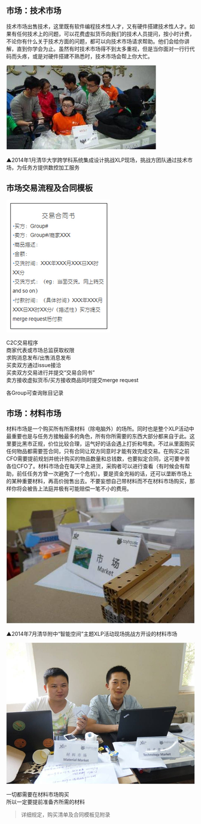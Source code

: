 ## 市场：技术市场

技术市场出售技术，这里既有软件编程技术性人才，又有硬件搭建技术性人才。如果有任何技术上的问题，可以花费虚拟货币向我们的技术人员提问，按小时计费，不论你有什么关于技术方面的问题，都可以向技术市场请求帮助。他们会给你讲解，直到你学会为止。虽然有时技术市场得不到太多重视，但是当你面对一行行代码而头疼，或是对硬件搭建不熟悉时，技术市场会帮上你大忙。

![0](../../assets/execution/tech_market/00.jpg)

▲2014年1月清华大学跨学科系统集成设计挑战XLP现场，挑战方团队通过技术市场，为任务方提供数控加工服务


## 市场交易流程及合同模板

![0](../../assets/execution/tech_market/01.jpg)

C2C交易程序  
商家代表或市场总监获取权限  
求购消息发布/出售消息发布  
买卖双方通过issue接洽  
买卖双方交易进行并提交“交易合同书”  
卖方接收虚拟货币/买方接收商品同时提交merge request  

各Group可查询账目记录  


##  市场：材料市场

材料市场是一个购买所有所需材料（除电脑外）的场所。同时也是整个XLP活动中最重要也是与任务方接触最多的角色，所有你所需要的东西大部分都来自于此。这里要比黑市正规，价位比较合理，运气好的话会遇上打折和甩卖。不过从里面购买任何物品都需要签合同，只有合同让双方同意时才能有效完成交易。在购买之前CFO需要提前规划并统计购买的物品数量和总钱数，也要拟定合同，这可要辛苦各位CFO了。材料市场会在每天早上进货，采购者可以进行查看（有时候会有帮助，前任任务方曾一次避免了一个危机）。要是资金充裕的话，还可以垄断市场上的某种重要材料，再高价抛售出去。不要妄想自己带材料而不在材料市场购买，那样你将会被告上法庭并极有可能赔偿一笔不小的费用。

![0](../../assets/execution/tech_market/02.jpg)

▲2014年7月清华附中“智能空间”主题XLP活动现场挑战方开设的材料市场


![0](../../assets/execution/tech_market/03.jpg)


一切都需要在材料市场购买  
所以一定要提前准备齐所需的材料

>详细规定，购买清单及合同模板见附录
